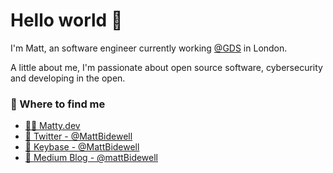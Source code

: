 # Hello world 👋

I'm Matt, an software engineer currently working [@GDS](https://www.gov.uk/) in London. 

A little about me, I'm passionate about open source software, cybersecurity and developing in the open.

### 📌 Where to find me
- [👨‍💻 Matty.dev](https://matty.dev)
- [🐥 Twitter - @MattBidewell](https://twitter.com/MattBidewell)
- [🔑 Keybase - @MattBidewell](https://keybase.io/mattbidewell)
- [📰 Medium Blog - @mattBidewell](https://medium.com/@mattbidewell)
